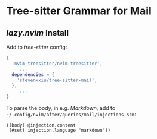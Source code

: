 # Tree-sitter Grammar for Mail
## *lazy.nvim* Install
Add to *tree-sitter* config:

```lua
{
  'nvim-treesitter/nvim-treesitter',
  -- ...
  dependencies = {
    'stevenxxiu/tree-sitter-mail',
  },
  -- ...
}
```

To parse the body, in e.g. *Markdown*, add to `~/.config/nvim/after/queries/mail/injections.scm`:

```query
((body) @injection.content
 (#set! injection.language "markdown"))
```
